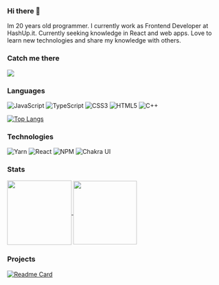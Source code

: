 ### Hi there 👋

<!--
**patrykrossa/patrykrossa** is a ✨ _special_ ✨ repository because its `README.md` (this file) appears on your GitHub profile.

Here are some ideas to get you started:

- 🔭 I’m currently working on ...
- 🌱 I’m currently learning ...
- 👯 I’m looking to collaborate on ...
- 🤔 I’m looking for help with ...
- 💬 Ask me about ...
- 📫 How to reach me: ...
- 😄 Pronouns: ...
- ⚡ Fun fact: ...
-->
Im 20 years old programmer. I currently work as Frontend Developer at HashUp.it. Currently seeking knowledge in React and web apps. Love to learn new technologies and share my knowledge with others.

### Catch me there
<a href="https://www.linkedin.com/in/patrykrossa/"> <img src="https://img.shields.io/badge/linkedin-%230077B5.svg?style=for-the-badge&logo=linkedin&color=2E2524&logoColor=white"/> </a>

### Languages
![JavaScript](https://img.shields.io/badge/javascript-%23323330.svg?style=flat-square&logo=javascript&color=2E2524&logoColor=white)
![TypeScript](https://img.shields.io/badge/typescript-%23007ACC.svg?style=flat-square&logo=typescript&color=2E2524&logoColor=white)
![CSS3](https://img.shields.io/badge/css3-%231572B6.svg?style=flat-square&logo=css3&color=2E2524&logoColor=white)
![HTML5](https://img.shields.io/badge/html5-%23E34F26.svg?style=flat-square&logo=html5&color=2E2524&logoColor=white)
![C++](https://img.shields.io/badge/c++-%3670A0.svg?style=flat-square&logo=c%2B%2B&color=2E2524&logoColor=white)

[![Top Langs](https://github-readme-stats.vercel.app/api/top-langs/?username=patrykrossa&layout=compact&theme=darcula)](https://github.com/patrykrossa/github-readme-stats)

### Technologies
![Yarn](https://img.shields.io/badge/yarn-%232C8EBB.svg?style=flat-square&logo=yarn&color=2E2524&logoColor=white)
![React](https://img.shields.io/badge/react-%2320232a.svg?style=flat-square&logo=react&color=2E2524&logoColor=white)
![NPM](https://img.shields.io/badge/NPM-%23000000.svg?style=flat-square&logo=npm&color=2E2524&logoColor=white)
![Chakra UI](https://img.shields.io/badge/Chakra_%20UI-%23007ACC.svg?style=flat-square&logo=chakraui&color=2E2524&logoColor=white)

### Stats
<div>
<a href="https://github.com/patrykrossa/github-readme-stats">
  <img align="center" height="150px" src="https://github-readme-stats.vercel.app/api?username=patrykrossa&count_private=true&layout=compact&theme=darcula&hide=stars" />
</a>
 <img align="center" height="148px"   src="https://tenor.com/view/the-it-crowd-dedcel-doge-dogecoin-fire-gif-21249833.gif" />
</div>

### Projects 
[![Readme Card](https://github-readme-stats.vercel.app/api/pin/?username=patrykrossa&repo=financial-chart-made-simple&theme=darcula)](https://github.com/patrykrossa/financial-chart-made-simple?)

